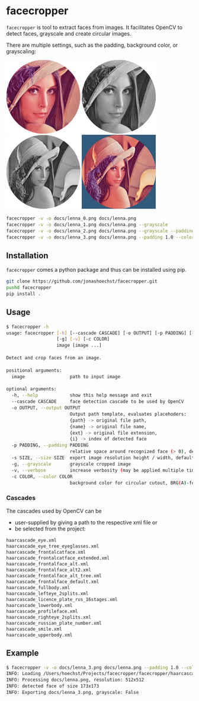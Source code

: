 facecropper
=== 

`facecropper` is tool to extract faces from images. It facilitates OpenCV to detect faces, grayscale and create circular images.

There are multiple settings, such as the padding, background color, or grayscaling:

![lenna.png processed by facecropper with default settings](docs/lenna_0.png)
![export using the grayscale option](docs/lenna_1.png)
![applying custom padding](docs/lenna_2.png)
![custom background color](docs/lenna_3.png)

```bash
facecropper -v -o docs/lenna_0.png docs/lenna.png
facecropper -v -o docs/lenna_1.png docs/lenna.png --grayscale
facecropper -v -o docs/lenna_2.png docs/lenna.png --grayscale --padding 1.0
facecropper -v -o docs/lenna_3.png docs/lenna.png --padding 1.0 --color "(122, 90, 50, 255)"
```

## Installation

`facecropper` comes a python package and thus can be installed using pip.

```bash
git clone https://github.com/jonashoechst/facecropper.git
pushd facecropper
pip install .
```

## Usage

```bash
$ facecropper -h
usage: facecropper [-h] [--cascade CASCADE] [-o OUTPUT] [-p PADDING] [-s SIZE]
                   [-g] [-v] [-c COLOR]
                   image [image ...]

Detect and crop faces from an image.

positional arguments:
  image                 path to input image

optional arguments:
  -h, --help            show this help message and exit
  --cascade CASCADE     face detection cascade to be used by OpenCV
  -o OUTPUT, --output OUTPUT
                        Output path template, evaluates placehoders: 
                        {path} -> original file path, 
                        {name} -> original file name, 
                        {ext} -> original file extension, 
                        {i} -> index of detected face
  -p PADDING, --padding PADDING
                        relative space around recognized face (> 0), default=0.3
  -s SIZE, --size SIZE  export image resolution height / width, default=200
  -g, --grayscale       grayscale cropped image
  -v, --verbose         increase verbosity (may be applied multiple times)
  -c COLOR, --color COLOR
                        background color for circular cutout, BRG(A)-format, default: (255, 255, 255, 0)
```

### Cascades

The cascades used by OpenCV can be 

- user-supplied by giving a path to the respective xml file or 
- be selected from the project:

```
haarcascade_eye.xml
haarcascade_eye_tree_eyeglasses.xml
haarcascade_frontalcatface.xml
haarcascade_frontalcatface_extended.xml
haarcascade_frontalface_alt.xml
haarcascade_frontalface_alt2.xml
haarcascade_frontalface_alt_tree.xml
haarcascade_frontalface_default.xml
haarcascade_fullbody.xml
haarcascade_lefteye_2splits.xml
haarcascade_licence_plate_rus_16stages.xml
haarcascade_lowerbody.xml
haarcascade_profileface.xml
haarcascade_righteye_2splits.xml
haarcascade_russian_plate_number.xml
haarcascade_smile.xml
haarcascade_upperbody.xml
```

## Example

```bash
$ facecropper -v -o docs/lenna_3.png docs/lenna.png --padding 1.0 --color "(122, 90, 50, 255)"
INFO: Loading /Users/hoechst/Projects/facecropper/facecropper/haarcascades/haarcascade_frontalface_default.xml
INFO: Processing docs/lenna.png, resolution: 512x512
INFO: detected face of size 173x173
INFO: Exporting docs/lenna_3.png, grayscale: False
```
